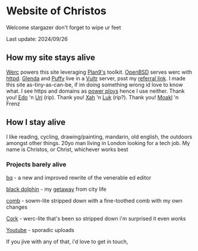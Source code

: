 <style>body{background: url(.pix/a.avif) no-repeat bottom;}</style>

# Website of Christos

Welcome stargazer don't forget to wipe ur feet

Last update: 2024/09/26

## How my site stays alive

[Werc](//werc.cat-v.org) powers this site leveraging [Plan9's](//9p.io/plan9) toolkit. [OpenBSD](//openbsd.org) serves werc with [httpd](//openbsdhandbook.com/services/webserver/basic_webserver/). [Glenda](//glenda.cat-v.org) and [Puffy](//openbsd.org/artwork.html) live in a [Vultr](//vultr.com) server, psst my [referral link](//vultr.com/?ref=9595585). I made this site as-tiny-as-can-be, if im doing something wrong id love to know what. I see https and domains as [power ploys](//xahlee.info/w/why_no_https.html) hence I use neither. Thank you! [Edo](//github.com/EdoardoLaGreca) 'n [Uri](//uriel.cat-v.org) (rip). Thank you! [Xah](//xahlee.info) 'n [Luk](//lukesmith.xyz) (rip?). Thank you! [Moakl](//github.com/moakal) 'n Frenz

## How I stay alive

I like reading, cycling, drawing/painting, mandarin, old english, the outdoors amongst other things. 20yo man living in London looking for a tech job. My name is Christos, or Christ, whichever works best

### Projects barely alive

[bq](//github.com/christc4/bq) - a new and improved rewrite of the venerable ed editor

[black dolphin](//en.wikipedia.org/wiki/Black_Dolphin_prison) - my [getaway](//95.179.238.202/blog/if/home/black_dolphin/) from city life

[comb](//github.com/christc4/comb) - sowm-lite stripped down with a fine-toothed comb with my own changes

[Cork](//github.com/christc4/cork) - werc-lite that's been so stripped down i'm surprised it even _works_

[Youtube](//youtube.com/@avsbq) - sporadic uploads

If you jive with any of that, i'd love to get in touch, 

